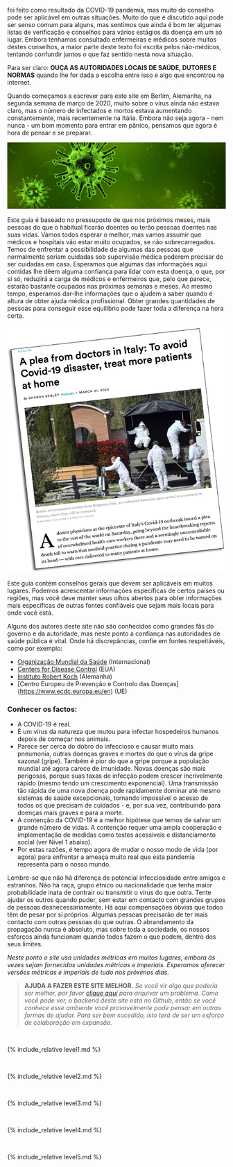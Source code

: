 foi feito como resultado da COVID-19 pandemia, mas muito do conselho pode ser aplicável em outras situações. Muito do que é discutido aqui pode ser senso comum para alguns, mas sentimos que ainda é bom ter algumas listas de verificação e conselhos para vários estágios da doença em um só lugar. Embora tenhamos consultado enfermeiras e médicos sobre muitos destes conselhos, a maior parte deste texto foi escrita pelos não-médicos, tentando confundir juntos o que faz sentido nesta nova situação. 

Para ser claro: **OUÇA AS AUTORIDADES LOCAIS DE SAÚDE, DUTORES E NORMAS** quando lhe for dada a escolha entre isso e algo que encontrou na internet.

Quando começamos a escrever para este site em Berlim, Alemanha, na segunda semana de março de 2020, muito sobre o vírus ainda não estava claro, mas o número de infectados e mortos estava aumentando constantemente, mais recentemente na Itália. Embora não seja agora - nem nunca - um bom momento para entrar em pânico, pensamos que agora é hora de pensar e se preparar.

![](/images/virus.png)

Este guia é baseado no pressuposto de que nos próximos meses, mais pessoas do que o habitual ficarão doentes ou terão pessoas doentes nas suas vidas. Vamos todos esperar o melhor, mas vamos assumir que médicos e hospitais vão estar muito ocupados, se não sobrecarregados. Temos de enfrentar a possibilidade de algumas das pessoas que normalmente seriam cuidadas sob supervisão médica poderem precisar de ser cuidadas em casa. Esperamos que algumas das informações aqui contidas lhe dêem alguma confiança para lidar com esta doença, o que, por si só, reduzirá a carga de médicos e enfermeiros que, pelo que parece, estarão bastante ocupados nas próximas semanas e meses. Ao mesmo tempo, esperamos dar-lhe informações que o ajudem a saber quando é altura de obter ajuda médica profissional. Obter grandes quantidades de pessoas para conseguir esse equilíbrio pode fazer toda a diferença na hora certa.

[![](/images/treat-at-home.png)](https://www.statnews.com/2020/03/21/coronavirus-plea-from-italy-treat-patients-at-home/)

Este guia contém conselhos gerais que devem ser aplicáveis em muitos lugares. Podemos acrescentar informações específicas de certos países ou regiões, mas você deve manter seus olhos abertos para obter informações mais específicas de outras fontes confiáveis que sejam mais locais para onde você está. 

Alguns dos autores deste site não são conhecidos como grandes fãs do governo e da autoridade, mas neste ponto a confiança nas autoridades de saúde pública é vital. Onde há discrepâncias, confie em fontes respeitáveis, como por exemplo:
* [Organização Mundial da Saúde](https://www.who.int/emergencies/diseases/novel-coronavirus-2019) (Internacional)
* [Centers for Disease Control](https://www.cdc.gov/coronavirus/2019-ncov/index.html) (EUA)
* [Instituto Robert Koch](https://www.rki.de/DE/Content/InfAZ/N/Neuartiges_Coronavirus/nCoV.html) (Alemanha)
* [Centro Europeu de Prevenção e Controlo das Doenças] (https://www.ecdc.europa.eu/en) (UE)

### Conhecer os factos: 

  * A COVID-19 é real. 
  * É um vírus da natureza que mutou para infectar hospedeiros humanos depois de começar nos animais. 
  * Parece ser cerca do dobro do infeccioso e causar muito mais pneumonia, outras doenças graves e mortes do que o vírus da gripe sazonal (gripe). Também é pior do que a gripe porque a população mundial até agora carece de imunidade. Novas doenças são mais perigosas, porque suas taxas de infecção podem crescer incrivelmente rápido (mesmo tendo um crescimento exponencial). Uma transmissão tão rápida de uma nova doença pode rapidamente dominar até mesmo sistemas de saúde excepcionais, tornando impossível o acesso de todos os que precisam de cuidados - e, por sua vez, contribuindo para doenças mais graves e para a morte. 
  * A contenção da COVID-19 é a melhor hipótese que temos de salvar um grande número de vidas. A contenção requer uma ampla cooperação e implementação de medidas como testes acessíveis e distanciamento social (ver Nível 1 abaixo).  
  * Por estas razões, é tempo agora de mudar o nosso modo de vida (por agora) para enfrentar a ameaça muito real que esta pandemia representa para o nosso mundo. 

Lembre-se que não há diferença de potencial infecciosidade entre amigos e estranhos. Não há raça, grupo étnico ou nacionalidade que tenha maior probabilidade inata de contrair ou transmitir o vírus do que outra. Tente ajudar os outros quando puder, sem estar em contacto com grandes grupos de pessoas desnecessariamente. Há aqui compensações óbvias que todos têm de pesar por si próprios. Algumas pessoas precisarão de ter mais contacto com outras pessoas do que outras. O abrandamento da propagação nunca é absoluto, mas sobre toda a sociedade, os nossos esforços ainda funcionam quando todos fazem o que podem, dentro dos seus limites.


*Neste ponto o site usa unidades métricas em muitos lugares, embora às vezes sejam fornecidas unidades métricas e imperiais. Esperamos oferecer versões métricas e imperiais de tudo nos próximos dias.*

> **AJUDA A FAZER ESTE SITE MELHOR.** *Se você vir algo que poderia ser melhor, por favor [clique aqui](https://github.com/covid-at-home/covid-at-home.github.io/issues/new) para arquivar um problema. Como você pode ver, o backend deste site está no Github, então se você conhece esse ambiente você provavelmente pode pensar em outras formas de ajudar. Para ser bem sucedido, isto terá de ser um esforço de colaboração em expansão.*

&nbsp; 

{% include_relative level1.md %}

&nbsp; 

{% include_relative level2.md %}

&nbsp; 
 
{% include_relative level3.md %}
            
&nbsp; 
 
{% include_relative level4.md %}
        
&nbsp; 
 
{% include_relative level5.md %}
